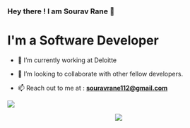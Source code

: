 ### Hey there ! I am Sourav Rane 👋

<h1 align="left">I'm a Software Developer</h1>

- 🔭 I’m currently working at Deloitte
- 👯 I’m looking to collaborate with other fellow developers.

- 📫 Reach out to me at : **souravrane112@gmail.com**

<a href="https://github.com/souravrane/github-profile-views-counter">
    <img src="https://komarev.com/ghpvc/?username=souravrane">
</a>

<p align="center">
    <a href="https://www.linkedin.com/in/sourav-rane-57604a119/" target="blank"><img src="https://img.icons8.com/cute-clipart/30/000000/linkedin.png"/></a>
</p>


